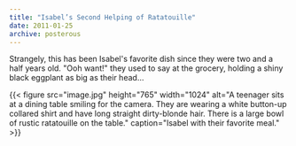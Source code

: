 ```yaml
---
title: "Isabel’s Second Helping of Ratatouille"
date: 2011-01-25
archive: posterous
---
```


Strangely, this has been Isabel's favorite dish since they were two and a half years old. "Ooh want!" they used to say at the grocery, holding a shiny black eggplant as big as their head…

{{< figure 
	src="image.jpg" 
	height="765" 
	width="1024" 
	alt="A teenager sits at a dining table smiling for the camera. They are wearing a white button-up collared shirt and have long straight dirty-blonde hair. There is a large bowl of rustic ratatouille on the table." 
	caption="Isabel with their favorite meal." >}}
